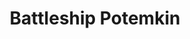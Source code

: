 ---
layout: film

excerpt: Based on actual events that occurred at the port of Odessa in 1905, the crew of the battleship Potemkin mutiny after yet again being served rotten food. At the time, there was growing opposition to Imperialist rule and a mini revolution was soon underway. The revolt was harshly put down by government troops with the shooting of civilians - including women and children - on the Odessa Steps.
title: Battleship Potemkin 
runtime: 75
genre: 
- Silent
- History
- War
silent: yes
decade: 1920s
recommended: yes
editors-rating: 5
image:  /feature-images/Battleship-Potemkin-1925.jpg
video: https://www.youtube.com/embed/2HfxdY7YYmI?rel=0&amp;controls=0&amp;showinfo=0
synopsis: Based on actual events that occurred at the port of Odessa in 1905, the crew of the battleship Potemkin mutiny after yet again being served rotten food. At the time, there was growing opposition to Imperialist rule and a mini revolution was soon underway. The revolt was harshly put down by government troops with the shooting of civilians - including women and children - on the Odessa Steps.
director: Sergei M. Eisenstein
year: 1925
country: Soviet Union
cast: 
- Aleksandr Antonov
- Vladimir Barsky
- Grigori Aleksandrov
imdb: http://www.imdb.com/title/tt0015648/?ref_=nv_sr_1

--- 